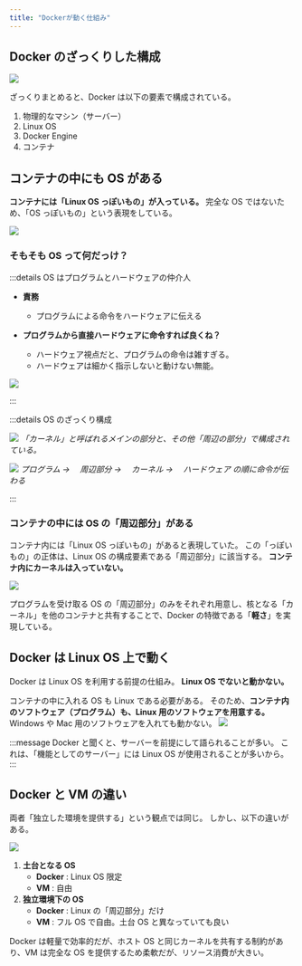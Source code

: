 ```yaml
---
title: "Dockerが動く仕組み"
---
```


## Docker のざっくりした構成

![](https://storage.googleapis.com/zenn-user-upload/5c1c04f32d3e-20240605.png)

ざっくりまとめると、Docker は以下の要素で構成されている。

1. 物理的なマシン（サーバー）
2. Linux OS
3. Docker Engine
4. コンテナ

## コンテナの中にも OS がある

**コンテナには「Linux OS っぽいもの」が入っている。**
完全な OS ではないため、「OS っぽいもの」という表現をしている。

![](https://storage.googleapis.com/zenn-user-upload/0751ec48d902-20240605.png)

### そもそも OS って何だっけ？

:::details OS はプログラムとハードウェアの仲介人

- **責務**

  - プログラムによる命令をハードウェアに伝える

- **プログラムから直接ハードウェアに命令すれば良くね？**
  - ハードウェア視点だと、プログラムの命令は雑すぎる。
  - ハードウェアは細かく指示しないと動けない無能。

![](https://storage.googleapis.com/zenn-user-upload/b21eecf7caf5-20240605.png)

:::

:::details OS のざっくり構成

![](https://storage.googleapis.com/zenn-user-upload/316625d8998c-20240605.png)
_「カーネル」と呼ばれるメインの部分と、その他「周辺の部分」で構成されている。_

![](https://storage.googleapis.com/zenn-user-upload/01ddfe0551f4-20240605.png)
_プログラム → 　周辺部分 → 　カーネル → 　ハードウェア の順に命令が伝わる_

:::

### コンテナの中には OS の「周辺部分」がある

コンテナ内には「Linux OS っぽいもの」があると表現していた。
この「っぽいもの」の正体は、Linux OS の構成要素である「周辺部分」に該当する。
**コンテナ内にカーネルは入っていない。**

![](https://storage.googleapis.com/zenn-user-upload/f4a4300cfc2c-20240605.png)

プログラムを受け取る OS の「周辺部分」のみをそれぞれ用意し、核となる「カーネル」を他のコンテナと共有することで、Docker の特徴である「**軽さ**」を実現している。

## Docker は Linux OS 上で動く

Docker は Linux OS を利用する前提の仕組み。
**Linux OS でないと動かない。**

コンテナの中に入れる OS も Linux である必要がある。
そのため、**コンテナ内のソフトウェア（プログラム）も、Linux 用のソフトウェアを用意する。**
Windows や Mac 用のソフトウェアを入れても動かない。
![](https://storage.googleapis.com/zenn-user-upload/a55dcd14d1ae-20240605.png)

:::message
Docker と聞くと、サーバーを前提にして語られることが多い。
これは、「機能としてのサーバー」には Linux OS が使用されることが多いから。
:::

## Docker と VM の違い

両者「独立した環境を提供する」という観点では同じ。
しかし、以下の違いがある。

![](https://storage.googleapis.com/zenn-user-upload/f3df9fd35338-20240606.png)

1. **土台となる OS**
   - **Docker** : Linux OS 限定
   - **VM** : 自由
2. **独立環境下の OS**
   - **Docker** : Linux の「周辺部分」だけ
   - **VM** : フル OS で自由。土台 OS と異なっていても良い

Docker は軽量で効率的だが、ホスト OS と同じカーネルを共有する制約があり、VM は完全な OS を提供するため柔軟だが、リソース消費が大きい。

